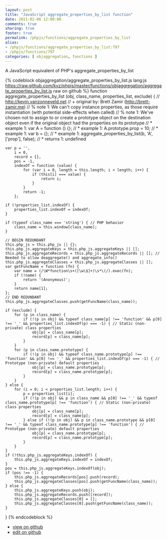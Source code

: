 ```yaml
---
layout: post
title: "JavaScript aggregate_properties_by_list function"
date: 2011-02-06 12:00:00
comments: true
sharing: true
footer: true
permalink: /phpjs/functions/aggregate_properties_by_list
alias:
- /phpjs/functions/aggregate_properties_by_list:797
- /phpjs/functions/797
categories: [ objaggregation, functions ]
---
```

A JavaScript equivalent of PHP's aggregate_properties_by_list
<!-- more -->
{% codeblock objaggregation/aggregate_properties_by_list.js lang:js https://raw.github.com/kvz/phpjs/master/functions/objaggregation/aggregate_properties_by_list.js raw on github %}
function aggregate_properties_by_list (obj, class_name, properties_list, exclude) {
    // http://kevin.vanzonneveld.net
    // +   original by: Brett Zamir (http://brett-zamir.me)
    // %          note 1: We can't copy instance properties, as those require instantiation (with potential side-effects when called)
    // %          note 1: We've chosen not to assign to or create a prototype object on the destination object even if the original object had the properties on its prototype
    // *     example 1: var A = function () {};
    // *     example 1: A.prototype.prop = 10;
    // *     example 1: var b = {};
    // *     example 1: aggregate_properties_by_list(b, 'A', ['prop'], false);
    // *     returns 1: undefined

    var p = '',
        i = 0,
        record = {},
        pos = -1,
        indexOf = function (value) {
            for (var i = 0, length = this.length; i < length; i++) {
                if (this[i] === value) {
                    return i;
                }
            }
            return -1;
        };

    if (!properties_list.indexOf) {
        properties_list.indexOf = indexOf;
    }

    if (typeof class_name === 'string') { // PHP behavior
        class_name = this.window[class_name];
    }

    // BEGIN REDUNDANT
    this.php_js = this.php_js || {};
    this.php_js.aggregateKeys = this.php_js.aggregateKeys || [];
    this.php_js.aggregateRecords = this.php_js.aggregateRecords || []; // Needed to allow deaggregate() and aggregate_info()
    this.php_js.aggregateClasses = this.php_js.aggregateClasses || [];
    var getFuncName = function (fn) {
        var name = (/\W*function\s+([\w\$]+)\s*\(/).exec(fn);
        if (!name) {
            return '(Anonymous)';
        }
        return name[1];
    };
    // END REDUNDANT
    this.php_js.aggregateClasses.push(getFuncName(class_name));

    if (exclude) {
        for (p in class_name) {
            if (!(p in obj) && typeof class_name[p] !== 'function' && p[0] !== '_' && properties_list.indexOf(p) === -1) { // Static (non-private) class properties
                obj[p] = class_name[p];
                record[p] = class_name[p];
            }
        }
        for (p in class_name.prototype) {
            if (!(p in obj) && typeof class_name.prototype[p] !== 'function' && p[0] !== '_' && properties_list.indexOf(p) === -1) { // Prototype (non-private) default properties
                obj[p] = class_name.prototype[p];
                record[p] = class_name.prototype[p];
            }
        }
    } else {
        for (i = 0; i < properties_list.length; i++) {
            p = properties_list[i];
            if (!(p in obj) && p in class_name && p[0] !== '_' && typeof class_name.prototype[p] !== 'function') { // Static (non-private) class properties
                obj[p] = class_name[p];
                record[p] = class_name[p];
            } else if (!(p in obj) && p in class_name.prototype && p[0] !== '_' && typeof class_name.prototype[p] !== 'function') { // Prototype (non-private) default properties
                obj[p] = class_name.prototype[p];
                record[p] = class_name.prototype[p];
            }
        }
    }
    if (!this.php_js.aggregateKeys.indexOf) {
        this.php_js.aggregateKeys.indexOf = indexOf;
    }
    pos = this.php_js.aggregateKeys.indexOf(obj);
    if (pos !== -1) {
        this.php_js.aggregateRecords[pos].push(record);
        this.php_js.aggregateClasses[pos].push(getFuncName(class_name));
    } else {
        this.php_js.aggregateKeys.push(obj);
        this.php_js.aggregateRecords.push([record]);
        this.php_js.aggregateClasses[0] = [];
        this.php_js.aggregateClasses[0].push(getFuncName(class_name));
    }
}
{% endcodeblock %}
<ul>
 <li><a href="https://github.com/kvz/phpjs/blob/master/functions/objaggregation/aggregate_properties_by_list.js">view on github</a></li>
 <li><a href="https://github.com/kvz/phpjs/edit/master/functions/objaggregation/aggregate_properties_by_list.js">edit on github</a></li>
</ul>
